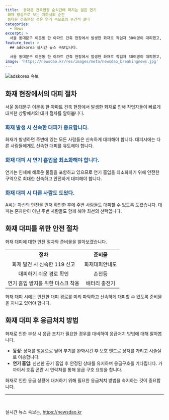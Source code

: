 ```yaml
---
title:  동대문 건축현장 순식간에 퍼지는 검은 연기
 화재 영상으로 보는 지하서의 순간
 동대문 건축현장 검은 연기 속으로의 순간적 찰나
categories:
  - News
excerpt: >
  서울 동대문구 이문동 한 아파트 건축 현장에서 발생한 화재로 작업자 30여명이 대피했고, 검은 연기는 지하주차장에서 시작돼 순식간에 전체를 뒤덮었다. 화재로 20명이 구조되고 11명은 소방관의 안내에 따라 대피했으며, 6명이 연기를 흡입한 것으로 파악됐다. 화재는 초기 진압되었고, 정확한 발화 지점과 원인에 대한 조사가 진행 중이다. A씨는 연기를 많이 마셔 정신을 잃은 사람이 있었다며 현장 상황을 전했다. 
feature_text: >
  ## adskorea 실시간 뉴스 속보입니다.

  서울 동대문구 이문동 한 아파트 건축 현장에서 발생한 화재로 작업자 30여명이 대피했고, 검은 연기는 지하주차장에서 시작돼 순식간에 전체를 뒤덮었다. 화재로 20명이 구조되고 11명은 소방관의 안내에 따라 대피했으며, 6명이 연기를 흡입한 것으로 파악됐다. 화재는 초기 진압되었고, 정확한 발화 지점과 원인에 대한 조사가 진행 중이다. A씨는 연기를 많이 마셔 정신을 잃은 사람이 있었다며 현장 상황을 전했다. 
image: 'https://newsdao.kr/res/images/meta/newsdao_breakingnews.jpg'
---
```


<p><img src="https://newsdao.kr/res/images/meta/newsdao_breakingnews.jpg" alt="adskorea 속보" /></p>

<h2 data-ke-size="size26">화재 현장에서의 대피 절차</h2>

<p data-ke-size="size16">서울 동대문구 이문동 한 아파트 건축 현장에서 발생한 화재로 인해 작업자들이 빠르게 대피한 상황에서의 대피 절차를 알아봅니다.</p>

<h3><b><span style="color: #1a5490;">화재 발생 시 신속한 대피가 중요합니다.</span></b></h3>

<p data-ke-size="size16">화재가 발생하면 주변에 있는 모든 사람들은 신속하게 대피해야 합니다. 대피시에는 다른 사람들에게도 신속한 대피를 유도해야 합니다.</p>

<h3><b><span style="color: #1a5490;">화재 대피 시 연기 흡입을 최소화해야 합니다.</span></b></h3>

<p data-ke-size="size16">연기는 인체에 해로운 물질을 포함하고 있으므로 연기 흡입을 최소화하기 위해 안전한 구역으로 최대한 신속하고 안전하게 대피해야 합니다.</p>

<h3><b><span style="color: #1a5490;">화재 대피 시 다른 사람도 도왔다.</span></b></h3>

<p data-ke-size="size16">A씨는 자신의 안전을 먼저 확인한 후에 주변 사람들도 대피할 수 있도록 도왔습니다. 대피는 혼자만이 아닌 주변 사람들도 함께 해야 최선의 선택입니다.</p>

<h2 data-ke-size="size26">화재 대피를 위한 안전 절차</h2>

<p data-ke-size="size16">화재 대피에 대한 안전 절차와 준비물을 알아보겠습니다.</p>

<table>
<tbody>
<tr>
<td style="text-align: center; height: 17px;"><b>절차</b></td>
<td style="text-align: center; height: 17px;"><b>준비물</b></td>
</tr>
<tr>
<td style="text-align: center; height: 17px;">화재 발견 시 신속한 119 신고</td>
<td style="text-align: center; height: 17px;">화재대피안내도</td>
</tr>
<tr>
<td style="text-align: center; height: 17px;">대피하기 쉬운 경로 확인</td>
<td style="text-align: center; height: 17px;">손전등</td>
</tr>
<tr>
<td style="text-align: center; height: 17px;">연기 흡입 방지를 위한 마스크 착용</td>
<td style="text-align: center; height: 17px;">배터리 충전기</td>
</tr>
</tbody>
</table>

<p data-ke-size="size16">화재 대피 시에는 안전한 대피 경로를 미리 파악하고 신속하게 대피할 수 있도록 준비물을 지니고 있어야 합니다.</p>

<h2 data-ke-size="size26">화재 대피 후 응급처치 방법</h2>

<p data-ke-size="size16">화재로 인한 부상 시 응급 조치가 필요한 경우를 대비하여 응급처치 방법에 대해 알아봅니다.</p>

<ul>
<li><b>동상</b>: 상처를 얼음으로 덮어 부기를 완화시킨 후 보호 밴드로 상처를 가리고 시술실로 이송합니다.</li>
<li><b>연기 흡입</b>: 신선한 공기 흡입 후 안정된 상태를 유지하며 응급구호를 기다립니다. 가까이서 호흡 곤란 시 연락처를 통해 응급 구호 요청을 합니다.</li>
</ul>

<p data-ke-size="size16">화재로 인한 응급 상황에 대처하기 위해 필요한 응급처치 방법을 숙지하는 것이 중요합니다.</p>

  <hr>

<p data-ke-size="size16">&nbsp;</p>
실시간 뉴스 속보는, <a href="https://newsdao.kr" rel="dofollow">https://newsdao.kr</a>


